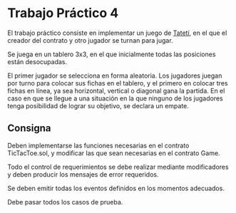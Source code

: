 # Trabajo Práctico 4

El trabajo práctico consiste en implementar un juego de [Tatetí](https://es.wikipedia.org/wiki/Tres_en_línea), en el que el creador del contrato y otro jugador se turnan para jugar.

Se juega en un tablero 3x3, en el que inicialmente todas las posiciones están desocupadas. 


El primer jugador se selecciona en forma aleatoria. Los jugadores juegan por turno para colocar sus fichas en el tablero, y el primero en colocar tres fichas en línea, ya sea horizontal, vertical o diagonal gana la partida. En el caso en que se llegue a una situación en la que ninguno de los jugadores tenga posibilidad de lograr su objetivo, se declara un empate.


## Consigna

Deben implementarse las funciones necesarias en el contrato TicTacToe.sol, y modificar las que sean necesarias en el contrato Game.

Todo el control de requerimientos se debe realizar mediante modificadores y deben producir los mensajes de error requeridos.

Se deben emitir todas los eventos definidos en los momentos adecuados.

Debe pasar todos los casos de prueba.